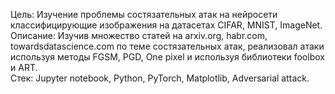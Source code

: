 Цель: Изучение проблемы состязательных атак на нейросети классифицирующие изображения на датасетах CIFAR, MNIST, ImageNet.  
Описание: Изучив множество статей на arxiv.org, habr.com, towardsdatascience.com по теме состязательных атак, реализовал атаки используя методы FGSM, PGD, One pixel и используя библиотеки foolbox и ART.  
Стек: Jupyter notebook, Python, PyTorch, Matplotlib, Adversarial attack.
